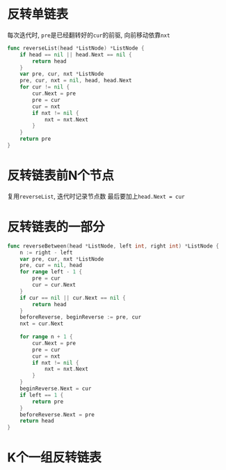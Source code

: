 # 反转单链表
每次迭代时, `pre`是已经翻转好的`cur`的前驱, 向前移动依靠`nxt`
```go
func reverseList(head *ListNode) *ListNode {
	if head == nil || head.Next == nil {
		return head
	}
	var pre, cur, nxt *ListNode
	pre, cur, nxt = nil, head, head.Next
	for cur != nil {
		cur.Next = pre
		pre = cur
		cur = nxt
		if nxt != nil {
			nxt = nxt.Next
		}
	}
	return pre
}

```
# 反转链表前N个节点
复用`reverseList`, 迭代时记录节点数
最后要加上`head.Next = cur`
# 反转链表的一部分
```go
func reverseBetween(head *ListNode, left int, right int) *ListNode {
	n := right - left
	var pre, cur, nxt *ListNode
	pre, cur = nil, head
	for range left - 1 {
		pre = cur
		cur = cur.Next
	}
	if cur == nil || cur.Next == nil {
		return head
	}
	beforeReverse, beginReverse := pre, cur
	nxt = cur.Next
	
	for range n + 1 {
		cur.Next = pre
		pre = cur
		cur = nxt
		if nxt != nil {
			nxt = nxt.Next
		}
	}
	beginReverse.Next = cur
	if left == 1 {
		return pre
	}
	beforeReverse.Next = pre
	return head
}

```
# K个一组反转链表
